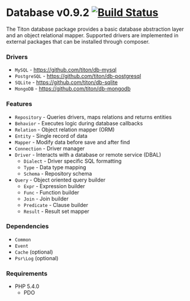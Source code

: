 # Database v0.9.2 [![Build Status](https://travis-ci.org/titon/db.png)](https://travis-ci.org/titon/db) #

The Titon database package provides a basic database abstraction layer and an object relational mapper.
Supported drivers are implemented in external packages that can be installed through composer.

### Drivers ###

* `MySQL` - https://github.com/titon/db-mysql
* `PostgreSQL` - https://github.com/titon/db-postgresql
* `SQLite` - https://github.com/titon/db-sqlite
* `MongoDB` - https://github.com/titon/db-mongodb

### Features ###

* `Repository` - Queries drivers, maps relations and returns entities
* `Behavior` - Executes logic during database callbacks
* `Relation` - Object relation mapper (ORM)
* `Entity` - Single record of data
* `Mapper` - Modify data before save and after find
* `Connection` - Driver manager
* `Driver` - Interacts with a database or remote service (DBAL)
    * `Dialect` - Driver specific SQL formatting
    * `Type` - Data type mapping
    * `Schema` - Repository schema
* `Query` - Object oriented query builder
    * `Expr` - Expression builder
    * `Func` - Function builder
    * `Join` - Join builder
    * `Predicate` - Clause builder
    * `Result` - Result set mapper

### Dependencies ###

* `Common`
* `Event`
* `Cache` (optional)
* `Psr\Log` (optional)

### Requirements ###

* PHP 5.4.0
    * PDO